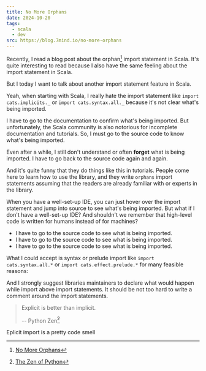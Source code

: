 ```yaml
---
title: No More Orphans
date: 2024-10-20
tags:
  - scala
  - dev
src: https://blog.7mind.io/no-more-orphans
---
```


Recently, I read a blog post about the orphan[^no-more-orphans] import statement in Scala. It's quite interesting to read because I also have the same feeling about the import statement in Scala.

But I today I want to talk about another import statement feature in Scala.

Yeah, when starting with Scala, I really hate the import statement like `import cats.implicits._` or `import cats.syntax.all._` because it's not clear what's being imported.

I have to go to the documentation to confirm what's being imported. But unfortunately, the Scala community is also notorious for incomplete documentation and tutorials. So, I must go to the source code to know what's being imported.

Even after a while, I still don't understand or often **forget** what is being imported. I have to go back to the source code again and again.

And it's quite funny that they do things like this in tutorials. People come here to learn how to use the library, and they write `orphans` import statements assuming that the readers are already familiar with or experts in the library.

When you have a well-set-up IDE, you can just hover over the import statement and jump into source to see what's being imported. But what if I don't have a well-set-up IDE? And shouldn't we remember that high-level code is written for humans instead of for machines?

- I have to go to the source code to see what is being imported.
- I have to go to the source code to see what is being imported.
- I have to go to the source code to see what is being imported.

What I could accept is syntax or prelude import like `import cats.syntax.all.*` or `import cats.effect.prelude.*` for many feasible reasons:

And I strongly suggest libraries maintainers to declare what would happen while import above import statements. It should be not too hard to write a comment around the import statements.

> Explicit is better than implicit.
>
> -- Python Zen[^python-zen]

Eplicit import is a pretty code smell

[^no-more-orphans]: [No More Orphans](https://blog.7mind.io/no-more-orphans)
[^python-zen]: [The Zen of Python](https://peps.python.org/pep-0020/)
